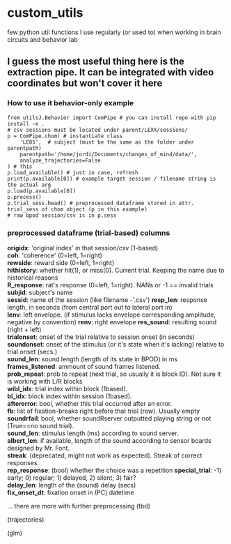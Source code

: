 # custom_utils
few python util functions I use regularly (or used to) when working in brain circuits and behavior lab


## I guess the most useful thing here is the extraction pipe. It can be integrated with video coordinates but won't cover it here

### How to use it behavior-only example
```
from utilsJ.Behavior import ComPipe # you can install repo with pip install -e .
# csv sessions must be located under parent/LEXX/sessions/
p = ComPipe.chom( # instantiate class
    'LE85',  # subject (must be the same as the folder under parentpath)
    parentpath='/home/jordi/Documents/changes_of_mind/data/',
    analyze_trajectories=False
) # this 
p.load_available() # just in case, refresh
print(p.available[0]) # example target session / filename string is the actual arg 
p.load(p.available[0])
p.process()
p.trial_sess.head() # preprocessed dataframe stored in attr. trial_sess of chom object (p in this example)
# raw bpod session/csv is in p.sess
```

### preprocessed dataframe (trial-based) columns
**origidx**: 'original index' in that session/csv (1-based)  
**coh**: 'coherence' (0=left, 1=right)  
**rewside**: reward side (0=left, 1=right)  
**hithistory**: whether hit(1), or miss(0). Current trial. Keeping the name due to historical reasons  
**R_response**: rat's response (0=left, 1=right). NANs or -1 == invalid trials  
**subjid**: subject's name  
**sessid**: name of the session (like filename -'.csv')
**resp_len**: response length, in seconds (from central port out to lateral port in)  
**lenv**: left envelope. (if stimulus lacks envelope corresponding amplitude, negative by convention)
**renv**: right envelope
**res_sound**:  resulting sound (right + left)  
**trialonset**: onset of the trial relative to session onset (in seconds)  
**soundonset**: onset of the stimulus (or it's state when it's lacking) relative to trial onset (secs.)  
**sound_len**: sound length (length of its state in BPOD) in ms  
**frames_listened**: ammount of sound frames listened.  
**prob_repeat**: prob to repeat (next trial, so usually it is block ID). Not sure it is working with L/R blocks  
**wibl_idx**: trial index within block (1based).  
**bl_idx**: block index within session (1based).  
**aftererror**: bool, whether this trial occurred after an error.  
**fb**: list of fixation-breaks right before that trial (row). Usually empty  
**soundrfail**: bool, whether soundRserver outputted playing string or not (True==no sound trial).  
**sound_len**: stimulus length (ms) according to sound server.  
**albert_len**: if available, length of the sound according to sensor boards designed by Mr. Font.  
**streak**: (deprecated, might not work as expected). Streak of correct responses.  
**rep_response**: (bool) whether the choice was a repetition
**special_trial**: -1) early; 0) regular; 1) delayed, 2) silent; 3) fair?  
**delay_len**: length of the (sound) delay (secs)  
**fix_onset_dt**: fixation onset in (PC) datetime    

... there are more with further preprocessing (tbd)  
  
(trajectories)

(glm)

